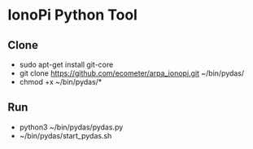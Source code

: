 IonoPi Python Tool
==========================

Clone
---------------------

  * sudo apt-get install git-core
  * git clone https://github.com/ecometer/arpa_ionopi.git ~/bin/pydas/
  * chmod +x ~/bin/pydas/*


Run
---------------------
  * python3 ~/bin/pydas/pydas.py
  * ~/bin/pydas/start_pydas.sh
